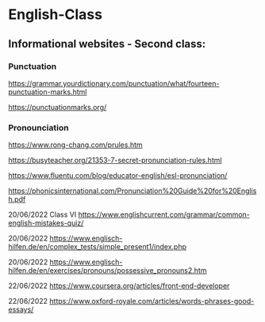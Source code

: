 # English-Class

## Informational websites - Second class:

### Punctuation

https://grammar.yourdictionary.com/punctuation/what/fourteen-punctuation-marks.html

https://punctuationmarks.org/

### Pronounciation

https://www.rong-chang.com/prules.htm

https://busyteacher.org/21353-7-secret-pronunciation-rules.html

https://www.fluentu.com/blog/educator-english/esl-pronunciation/

https://phonicsinternational.com/Pronunciation%20Guide%20for%20English.pdf



20/06/2022 Class VI
https://www.englishcurrent.com/grammar/common-english-mistakes-quiz/


20/06/2022
https://www.englisch-hilfen.de/en/complex_tests/simple_present1/index.php

20/06/2022
https://www.englisch-hilfen.de/en/exercises/pronouns/possessive_pronouns2.htm

22/06/2022
https://www.coursera.org/articles/front-end-developer



22/06/2022
https://www.oxford-royale.com/articles/words-phrases-good-essays/
